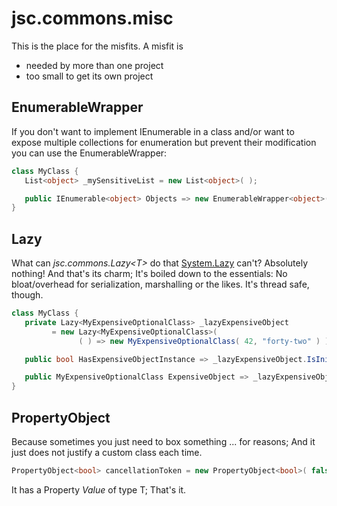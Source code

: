 # jsc.commons.misc

This is the place for the misfits.
A misfit is
 - needed by more than one project
 - too small to get its own project

## EnumerableWrapper
If you don't want to implement IEnumerable in a class and/or
want to expose multiple collections for enumeration but
prevent their modification you can use the EnumerableWrapper:
```cs
class MyClass {
   List<object> _mySensitiveList = new List<object>( );

   public IEnumerable<object> Objects => new EnumerableWrapper<object>( _mySensitiveList );
}
```

## Lazy
What can *jsc.commons.Lazy\<T\>* do that
[System.Lazy<T>](https://docs.microsoft.com/en-us/dotnet/api/system.lazy-1?view=netframework-4.7.2)
can't? Absolutely nothing! And that's its charm; It's
boiled down to the essentials: No bloat/overhead for
serialization, marshalling or the likes. It's thread
safe, though.
```cs
class MyClass {
   private Lazy<MyExpensiveOptionalClass> _lazyExpensiveObject
         = new Lazy<MyExpensiveOptionalClass>(
               ( ) => new MyExpensiveOptionalClass( 42, "forty-two" ) );

   public bool HasExpensiveObjectInstance => _lazyExpensiveObject.IsInitialized;

   public MyExpensiveOptionalClass ExpensiveObject => _lazyExpensiveObject.Instance;
}
```

## PropertyObject
Because sometimes you just need to box something ...
for reasons; And it just does not justify a custom class
each time.
```cs
PropertyObject<bool> cancellationToken = new PropertyObject<bool>( false );
```
It has a Property *Value* of type T; That's it.
